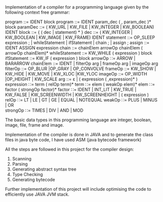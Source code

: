 Implementation of a compiler for a programming language given by the following context free grammar: 

program ::=  IDENT block
program ::=  IDENT param_dec ( , param_dec )*   block
paramDec ::= ( KW_URL | KW_FILE | KW_INTEGER | KW_BOOLEAN)   IDENT
block ::= { ( dec | statement) * }
dec ::= (  KW_INTEGER | KW_BOOLEAN | KW_IMAGE | KW_FRAME)    IDENT
statement ::=   OP_SLEEP expression ; | whileStatement | ifStatement | chain ; | assign ;
assign ::= IDENT ASSIGN expression
chain ::=  chainElem arrowOp chainElem ( arrowOp  chainElem)*
whileStatement ::= KW_WHILE ( expression ) block
ifStatement ::= KW_IF ( expression ) block
arrowOp ∷= ARROW   |   BARARROW
chainElem ::= IDENT | filterOp arg | frameOp arg | imageOp arg
filterOp ::= OP_BLUR |OP_GRAY | OP_CONVOLVE
frameOp ::= KW_SHOW | KW_HIDE | KW_MOVE | KW_XLOC |KW_YLOC
imageOp ::= OP_WIDTH |OP_HEIGHT | KW_SCALE
arg ::= ε | ( expression (   ,expression)* )
expression ∷= term ( relOp term)*
term ∷= elem ( weakOp  elem)*
elem ∷= factor ( strongOp factor)*
factor ∷= IDENT | INT_LIT | KW_TRUE | KW_FALSE
       	| KW_SCREENWIDTH | KW_SCREENHEIGHT | ( expression )
relOp ∷=  LT | LE | GT | GE | EQUAL | NOTEQUAL 
weakOp  ∷= PLUS | MINUS | OR   
strongOp ∷= TIMES | DIV | AND | MOD     

The basic data types in this programming language are integer, boolean, image, file, frame and image. 

Implementation of the compiler is done in JAVA and to generate the class files in java byte code, I have used ASM (java bytecode framework)

All the steps are followed in this project for the compiler design:
1. Scanning
2. Parsing
3. Generating abstract syntax tree
4. Type Checking
5. Generating bytecode

Further implementation of this project will include optimising the code to efficiently use JAVA JVM stack.
